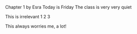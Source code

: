 Chapter 1 by Esra
Today is Friday
The class is very very quiet

This is irrelevant
1
2
3

This always worries me, a lot!

